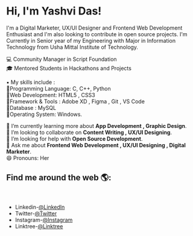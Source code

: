 <h1> Hi, I'm Yashvi Das! </h1>

I'm a Digital Marketer, UX/UI Designer and Frontend Web Development Enthusiast and I'm also looking to contribute in open source projects. I'm Currently in Senior year of my Engineering with Major in Information Technology from Usha Mittal Institute of Technology.

 💻 Community Manager in Script Foundation <br>
 🎓 Mentored Students in Hackathons and Projects<br>
  
 
  ▪️ My skills include :<br>
🔹️Programming Language: C, C++, Python <br> 
🔹️Web Development: HTML5 , CSS3 <br>
🔹️Framework & Tools : Adobe XD , Figma , Git , VS Code<br>
🔹️Database : MySQL<br>
🔹️Operating System: Windows.<br>
  
🌱 I’m currently learning more about <b>App Development , Graphic Design</b>.<br>
👯 I’m looking to collaborate on <b>Content Writing , UX/UI Designing</b>.<br>
🤔 I’m looking for help with <b>Open Source Development</b>.<br>
💬 Ask me about <b>Frontend Web Development , UX/UI Designing , Digital Marketer</b>. <br>
😄 Pronouns: Her
  
  
  
  
<h2> Find me around the web 🌎: </h2><br>

- Linkedin-<a href="https://www.linkedin.com/in/das-yashvi" target="_blank">@LinkedIn</a><br>
- Twitter-<a href="https://twitter.com/das_yashvi?s=08" target="_blank">@Twitter</a><br>
- Instagram-<a href="https://www.instagram.com/yashvidas_yd5/" target="_blank">@Instagram</a><br>
- Linktree-<a href="https://linktr.ee/yashvidas" target="_blank">@Linktree</a><br>
